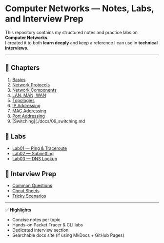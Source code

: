 # Computer Networks — Notes, Labs, and Interview Prep

This repository contains my structured notes and practice labs on **Computer Networks**.  
I created it to both **learn deeply** and keep a reference I can use in **technical interviews**.

---

## 📖 Chapters
<!-- 1. [Basics](./docs/01_basics.md)
2. [Network Protocols & Communications](./docs/02_Network Protocols & Communications.md)
3. [Components of a Computer Network](./docs/03_Components of a Computer Network.md)
4. [LAN ,MAN, WAN](./docs/04_Classification of Computer Networks.md)
5. [Bus , Star, Ring, Mesh, Hybrid](./docs/05_Network Topology.md)
6. [IP Address](./docs/06_Basics of IP Addressing.md)
7. [MAC Address](./docs/07_Basics of MAC Addressing.md)
8. [PORT Address](./docs/08 - Basics of Port Addressing.md)
9. [Switching](./docs/09_Switching Techniques in Computer Networksmd) -->

1. [Basics](./docs/01_basics.md)
2. [Network Protocols](./docs/02_network_protocols.md)
3. [Network Components](./docs/03_components.md)
4. [LAN, MAN, WAN](./docs/04_network_types.md)
5. [Topologies](./docs/05_topologies.md)
6. [IP Addressing](./docs/06_ip_addressing.md)
7. [MAC Addressing](./docs/07_mac_addressing.md)
8. [Port Addressing](./docs/08_port_addressing.md)
9. [Switching](./docs/09_switching.md
## 🧪 Labs
- [Lab01 — Ping & Traceroute](./labs/lab01_ping_traceroute.md)
- [Lab02 — Subnetting](./labs/lab02_subnetting.md)
- [Lab03 — DNS Lookup](./labs/lab03_dns_lookup.md)

## 💼 Interview Prep
- [Common Questions](./interview-prep/common_questions.md)
- [Cheat Sheets](./interview-prep/cheat_sheets.md)
- [Tricky Scenarios](./interview-prep/tricky_scenarios.md)

---

✅ **Highlights**
- Concise notes per topic  
- Hands-on Packet Tracer & CLI labs  
- Dedicated interview section  
- Searchable docs site (if using MkDocs + GitHub Pages)
